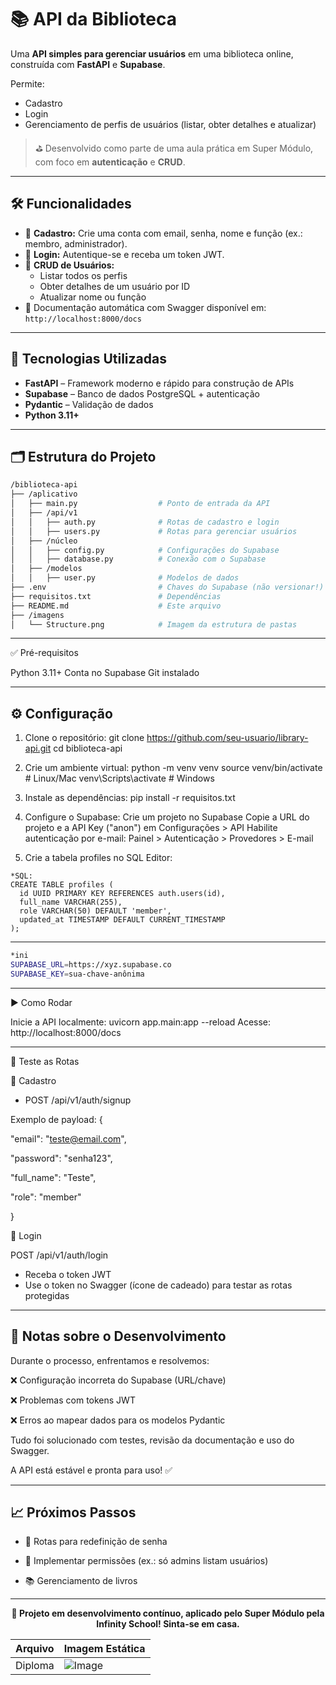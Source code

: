 # 📚 API da Biblioteca

Uma **API simples para gerenciar usuários** em uma biblioteca online, construída com **FastAPI** e **Supabase**.

Permite:
- Cadastro
- Login
- Gerenciamento de perfis de usuários (listar, obter detalhes e atualizar)

> ⛳ Desenvolvido como parte de uma aula prática em Super Módulo, com foco em **autenticação** e **CRUD**.

---

## 🛠️ Funcionalidades

- 📝 **Cadastro:** Crie uma conta com email, senha, nome e função (ex.: membro, administrador).
- 🔐 **Login:** Autentique-se e receba um token JWT.
- 👥 **CRUD de Usuários:**
  - Listar todos os perfis
  - Obter detalhes de um usuário por ID
  - Atualizar nome ou função
- 📄 Documentação automática com Swagger disponível em: `http://localhost:8000/docs`

---

## 🚀 Tecnologias Utilizadas

- **FastAPI** – Framework moderno e rápido para construção de APIs
- **Supabase** – Banco de dados PostgreSQL + autenticação
- **Pydantic** – Validação de dados
- **Python 3.11+**

---

## 🗂️ Estrutura do Projeto

```bash
/biblioteca-api
├── /aplicativo
│   ├── main.py                  # Ponto de entrada da API
│   ├── /api/v1
│   │   ├── auth.py              # Rotas de cadastro e login
│   │   ├── users.py             # Rotas para gerenciar usuários
│   ├── /núcleo
│   │   ├── config.py            # Configurações do Supabase
│   │   ├── database.py          # Conexão com o Supabase
│   ├── /modelos
│   │   ├── user.py              # Modelos de dados
├── .env                         # Chaves do Supabase (não versionar!)
├── requisitos.txt               # Dependências
├── README.md                    # Este arquivo
├── /imagens
│   └── Structure.png            # Imagem da estrutura de pastas
```
---

✅ Pré-requisitos

Python 3.11+
Conta no Supabase
Git instalado

---
## ⚙️ Configuração

1. Clone o repositório:
git clone https://github.com/seu-usuario/library-api.git
cd biblioteca-api

2. Crie um ambiente virtual:
python -m venv venv
source venv/bin/activate      # Linux/Mac
venv\Scripts\activate         # Windows

3. Instale as dependências:
pip install -r requisitos.txt

4. Configure o Supabase:
Crie um projeto no Supabase
Copie a URL do projeto e a API Key ("anon") em Configurações > API
Habilite autenticação por e-mail:
Painel > Autenticação > Provedores > E-mail

5. Crie a tabela profiles no SQL Editor:
```
*SQL:
CREATE TABLE profiles (
  id UUID PRIMARY KEY REFERENCES auth.users(id),
  full_name VARCHAR(255),
  role VARCHAR(50) DEFAULT 'member',
  updated_at TIMESTAMP DEFAULT CURRENT_TIMESTAMP
);
```
---
```bash
*ini
SUPABASE_URL=https://xyz.supabase.co
SUPABASE_KEY=sua-chave-anônima
```

---

▶️ Como Rodar

Inicie a API localmente:
uvicorn app.main:app --reload
Acesse: http://localhost:8000/docs

---

🔁 Teste as Rotas

🔸 Cadastro
- POST /api/v1/auth/signup

Exemplo de payload:
{

  "email": "teste@email.com",
  
  "password": "senha123",
  
  "full_name": "Teste",
  
  "role": "member"
  
}

🔸 Login

POST /api/v1/auth/login
- Receba o token JWT
- Use o token no Swagger (ícone de cadeado) para testar as rotas protegidas

---

## 🧪 Notas sobre o Desenvolvimento
Durante o processo, enfrentamos e resolvemos:

❌ Configuração incorreta do Supabase (URL/chave)

❌ Problemas com tokens JWT

❌ Erros ao mapear dados para os modelos Pydantic

Tudo foi solucionado com testes, revisão da documentação e uso do Swagger.

A API está estável e pronta para uso! ✅

---

## 📈 Próximos Passos

- 🔄 Rotas para redefinição de senha

- 🔐 Implementar permissões (ex.: só admins listam usuários)

- 📚 Gerenciamento de livros

---

<p align="center"><strong>🚀 Projeto em desenvolvimento contínuo, aplicado pelo Super Módulo pela Infinity School! Sinta-se em casa.</strong></p> 

|       Arquivo         | Imagem Estática                        |
| --------------------- | -------------------------------------- |
|       Diploma         | ![Image](https://github.com/user-attachments/assets/88f99139-a53c-4a44-b97a-a6da83a76398) |

